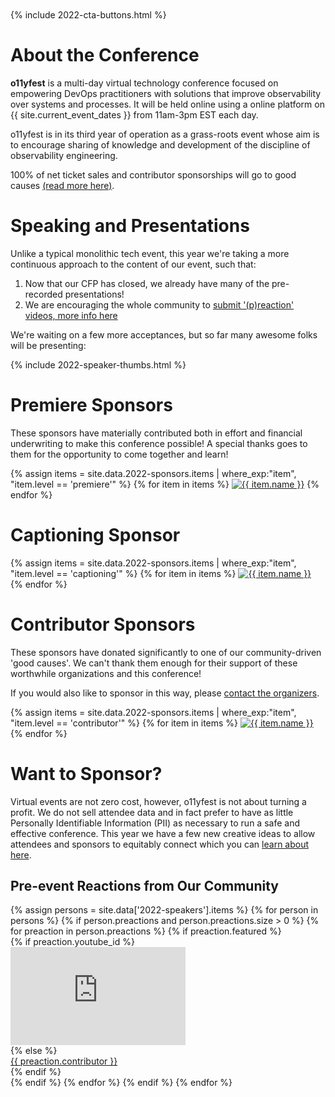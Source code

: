 
<div class="preaction-carousel-container"></div>

{% include 2022-cta-buttons.html %}

# About the Conference

**o11yfest** is a multi-day virtual technology conference focused on empowering DevOps practitioners with solutions that improve observability over systems and processes. It will be held online using a online platform on {{ site.current_event_dates }} from 11am-3pm EST each day.

o11yfest is in its third year of operation as a grass-roots event whose aim is to encourage sharing of knowledge and development of the discipline of observability engineering.

100% of net ticket sales and contributor sponsorships will go to good causes [(read more here)](/efforts).

# Speaking and Presentations

Unlike a typical monolithic tech event, this year we're taking a more continuous approach to the content of our event, such that:

1. Now that our CFP has closed, we already have many of the pre-recorded presentations!
2. We are encouraging the whole community to [submit '(p)reaction' videos, more info here](/2022/preaction)

We're waiting on a few more acceptances, but so far many awesome folks will be presenting:

<div style="max-width:900px;margin:0px auto;">

{% include 2022-speaker-thumbs.html %}

</div>

# Premiere Sponsors

These sponsors have materially contributed both in effort and financial underwriting to make this conference possible! A special thanks goes to them for the opportunity to come together and learn!

<div class="flexbox">
  {% assign items = site.data.2022-sponsors.items | where_exp:"item", "item.level == 'premiere'" %}
  {% for item in items %}
    <a href="{{ item.link }}"><img class="sponsor-logo-{{ item.level }}" src="/assets/images/sponsors/{{ item.logo }}" title="{{ item.name }}"></a>
  {% endfor %}
</div>

# Captioning Sponsor

<div class="flexbox">
  {% assign items = site.data.2022-sponsors.items | where_exp:"item", "item.level == 'captioning'" %}
  {% for item in items %}
    <a href="{{ item.link }}"><img class="sponsor-logo-{{ item.level }}" src="/assets/images/sponsors/{{ item.logo }}" title="{{ item.name }}"></a>
  {% endfor %}
</div>

# Contributor Sponsors

These sponsors have donated significantly to one of our community-driven 'good causes'.
We can't thank them enough for their support of these worthwhile organizations and this conference!

If you would also like to sponsor in this way, please [contact the organizers](/contact).

<div class="flexbox">
  {% assign items = site.data.2022-sponsors.items | where_exp:"item", "item.level == 'contributor'" %}
  {% for item in items %}
    <a href="{{ item.link }}"><img class="sponsor-logo-{{ item.level }}" src="/assets/images/sponsors/{{ item.logo }}" title="{{ item.name }}"></a>
  {% endfor %}
</div>

# Want to Sponsor?

Virtual events are not zero cost, however, o11yfest is not about turning a profit. We do not sell attendee data and in fact prefer to have as little Personally Identifiable Information (PII) as necessary to run a safe and effective conference. This year we have a few new creative ideas to allow attendees and sponsors to equitably connect which you can [learn about here](/sponsor).


<div class="preaction-carousel-box">
<h2>Pre-event Reactions from Our Community</h2>
<div class="preaction-carousel">
  {% assign persons = site.data['2022-speakers'].items %}
  {% for person in persons %}
    {% if person.preactions and person.preactions.size > 0 %}
      {% for preaction in person.preactions %}
        {% if preaction.featured %}
          <div style="width:300px;flex:1;align-self:flex-start;">
            <div class="video_wrapper">
            {% if preaction.youtube_id %}
              <iframe class="video-iframe" width="280" height="157" src="https://www.youtube.com/embed/{{ preaction.youtube_id }}" title="YouTube video player" frameborder="0" allow="accelerometer; autoplay; clipboard-write; encrypted-media; gyroscope; picture-in-picture" allowfullscreen></iframe>
            {% else %}
            <div class="video_thumbnail"><a href="{{ preaction.video_url }}">{{ preaction.contributor }}</a></div>
            {% endif %}
            </div>
          </div>
        {% endif %}
      {% endfor %}
    {% endif %}
  {% endfor %}
</div>
</div>

<style type="text/css">
.preaction-carousel-container {
   width: 100%;
   height:230px;
   margin-bottom:2em;
}
.video_wrapper {
  background-image: url(/assets/images/loading.gif);
  background-size: 280px 180px;
}
.video-iframe {
  background-image: url(/assets/images/loading.gif)
  background-repeat: no-repeat;
}
</style>
<script type="text/javascript">
var carouselIv = null
window.onloadqueue=(window.onloadqueue||[]).concat([function () {

  $.getScript( "//cdn.jsdelivr.net/npm/slick-carousel@1.8.1/slick/slick.min.js", function( data, textStatus, jqxhr ) {
    carouselIv = setInterval(loadCarousel,200);
  })

}])
function loadCarousel() {
    clearInterval(carouselIv)
    $('.preaction-carousel div').randomize()
    $('.preaction-carousel').slick({
      dots: false,
      infinite: true,
      speed: 300,
      slidesToShow: 1,
      centerMode: true,
      variableWidth: true
    })
    $('.preaction-carousel-box').detach().appendTo(".preaction-carousel-container");
}
</script>

<link rel="stylesheet" type="text/css" href="//cdn.jsdelivr.net/npm/slick-carousel@1.8.1/slick/slick.css"/>
<link rel="stylesheet" type="text/css" href="/assets/slick/slick-theme.css"/>

